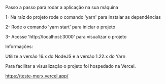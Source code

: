 Passo a passo para rodar a aplicação na sua máquina

1- Na raíz do projeto rode o comando 'yarn' para instalar as dependências

2- Rode o comando 'yarn start' para iniciar o projeto

3- Acesse 'http://localhost:3000' para visualizar o projeto

Informações:

Utilize a versão 16.x do NodeJS e a versão 1.22.x do Yarn

Para facilitar a visualização o projeto foi hospedado na Vercel.

https://teste-merx.vercel.app/
